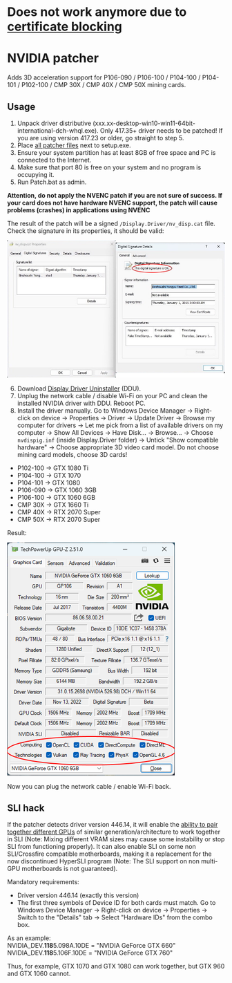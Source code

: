 # **Does not work anymore due to [certificate blocking](https://msrc.microsoft.com/update-guide/vulnerability/ADV230001)**

# NVIDIA patcher

Adds 3D acceleration support for P106-090 / P106-100 / P104-100 / P104-101 / P102-100 / CMP 30X / CMP 40X / CMP 50X mining cards.

## Usage
1. Unpack driver distributive (xxx.xx-desktop-win10-win11-64bit-international-dch-whql.exe). Only 417.35+ driver needs to be patched! If you are using version 417.23 or older, go straight to step 5.
2. Place [all patcher files](https://github.com/dartraiden/NVIDIA-patcher/archive/refs/heads/old_patcher.zip) next to setup.exe.
3. Ensure your system partition has at least 8GB of free space and PC is connected to the Internet.
4. Make sure that port 80 is free on your system and no program is occupying it.
5. Run Patch.bat as admin.

**Attention, do not apply the NVENC patch if you are not sure of success. If your card does not have hardware NVENC support, the patch will cause problems (crashes) in applications using NVENC**

The result of the patch will be a signed `/Display.Driver/nv_disp.cat` file. Check the signature in its properties, it should be valid:

![Valid signature](/docs/signature.jpg)

6. Download [Display Driver Uninstaller](https://www.wagnardsoft.com/display-driver-uninstaller-ddu-) (DDU).
7. Unplug the network cable / disable Wi-Fi on your PC and clean the installed NVIDIA driver with DDU. Reboot PC.
8. Install the driver manually. Go to Windows Device Manager → Right-click on device → Properties → Driver → Update Driver → Browse my computer for drivers → Let me pick from a list of available drivers on my computer → Show All Devices → Have Disk... → Browse... → Choose `nvdispig.inf` (inside Display.Driver folder)  → Untick "Show compatible hardware" → Choose appropriate 3D video card model. Do not choose mining card models, choose 3D cards!
* P102-100 → GTX 1080 Ti
* P104-100 → GTX 1070
* P104-101 → GTX 1080
* P106-090 → GTX 1060 3GB
* P106-100 → GTX 1060 6GB
* CMP 30X → GTX 1660 Ti
* CMP 40X → RTX 2070 Super
* CMP 50X → RTX 2070 Super

Result:

![Screenshot of GPU-Z window](/docs/gpu-z.png)

Now you can plug the network cable / enable Wi-Fi back.

## SLI hack
If the patcher detects driver version 446.14, it will enable the [ability to pair together different GPUs](https://www.techpowerup.com/forums/threads/sli-with-different-cards.158907/) of similar generation/architecture to work together in SLI (Note: Mixing different VRAM sizes may cause some instability or stop SLI from functioning properly). It can also enable SLI on some non SLI/Crossfire compatible motherboards, making it a replacement for the now discontinued HyperSLI program (Note: The SLI support on non multi-GPU motherboards is not guaranteed).

Mandatory requirements:
* Driver version 446.14 (exactly this version)
* The first three symbols of Device ID for both cards must match. Go to Windows Device Manager → Right-click on device → Properties → Switch to the "Details" tab →  Select "Hardware IDs" from the combo box.

As an example:  
NVIDIA_DEV.**118**5.098A.10DE = "NVIDIA GeForce GTX 660"  
NVIDIA_DEV.**118**5.106F.10DE = "NVIDIA GeForce GTX 760"

Thus, for example, GTX 1070 and GTX 1080 can work together, but GTX 960 and GTX 1060 cannot.
